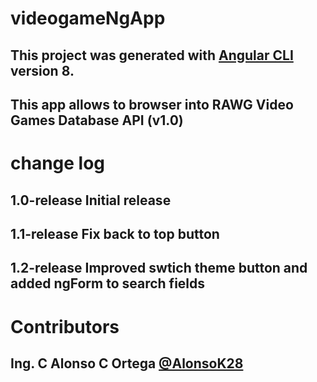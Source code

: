 # videogameNgApp

## This project was generated with [Angular CLI](https://github.com/angular/angular-cli) version 8.
## This app allows to browser into RAWG Video Games Database API (v1.0) 

# change log
## 1.0-release Initial release
## 1.1-release Fix back to top button
## 1.2-release Improved swtich theme button and added ngForm to search fields 

# Contributors
## Ing. C Alonso C Ortega [@AlonsoK28](https://github.com/AlonsoK28)
